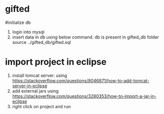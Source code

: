 # gifted

#initialize db
1. login into mysql
2. insert data in db using below command. db is present in gifted_db folder
	source ../gifted_db/gifted.sql 

# import project in eclipse
1. install tomcat server: using https://stackoverflow.com/questions/8046871/how-to-add-tomcat-server-in-eclipse
2. add external jars using https://stackoverflow.com/questions/3280353/how-to-import-a-jar-in-eclipse
2. right click on project and run 
